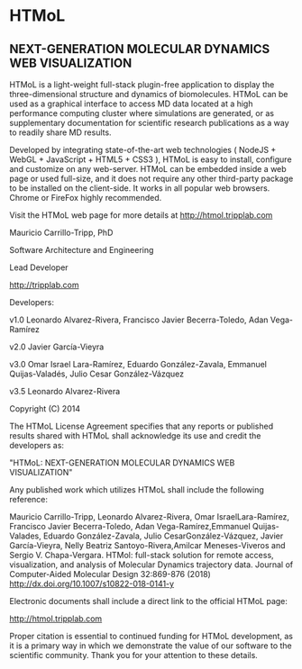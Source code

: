 # HTMoL

## NEXT-GENERATION MOLECULAR DYNAMICS WEB VISUALIZATION

HTMoL is a light-weight full-stack plugin-free application to display the three-dimensional structure and dynamics of biomolecules. HTMoL can be used as a graphical interface to access MD data located at a high performance computing cluster where simulations are generated, or as supplementary documentation for scientific research publications as a way to readily share MD results. 

Developed by integrating state-of-the-art web technologies ( NodeJS + WebGL + JavaScript + HTML5 + CSS3 ), HTMoL is easy to install, configure and customize on any web-server. HTMoL can be embedded inside a web page or used full-size, and it does not require any other third-party package to be installed on the client-side. It works in all popular web browsers. Chrome or FireFox highly recommended. 

Visit the HTMoL web page for more details at http://htmol.tripplab.com

Mauricio Carrillo-Tripp, PhD

Software Architecture and Engineering 

Lead Developer 

http://tripplab.com 

Developers: 

v1.0 Leonardo Alvarez-Rivera, Francisco Javier Becerra-Toledo, Adan Vega-Ramírez 

v2.0 Javier García-Vieyra 

v3.0 Omar Israel Lara-Ramírez, Eduardo González-Zavala, Emmanuel Quijas-Valadés, Julio Cesar González-Vázquez 

v3.5 Leonardo Alvarez-Rivera 


Copyright (C) 2014

The HTMoL License Agreement specifies that any reports or published results shared with HTMoL shall acknowledge its use and credit the developers as:

"HTMoL: NEXT-GENERATION MOLECULAR DYNAMICS WEB VISUALIZATION"

Any published work which utilizes HTMoL shall include the following reference:

Mauricio Carrillo-Tripp, Leonardo Alvarez-Rivera, Omar IsraelLara-Ramírez, Francisco Javier Becerra-Toledo, Adan Vega-Ramírez,Emmanuel Quijas-Valades, Eduardo González-Zavala, Julio CesarGonzález-Vázquez, Javier García-Vieyra, Nelly Beatriz Santoyo-Rivera,Amilcar Meneses-Viveros and Sergio V. Chapa-Vergara. HTMol: full-stack solution for remote access, visualization, and analysis of Molecular Dynamics trajectory data. Journal of Computer-Aided Molecular Design 32:869-876 (2018)
http://dx.doi.org/10.1007/s10822-018-0141-y

Electronic documents shall include a direct link to the official HTMoL page:

http://htmol.tripplab.com

Proper citation is essential to continued funding for HTMoL development, as it is a primary way in which we demonstrate the value of our software to the scientific community. Thank you for your attention to these details.
